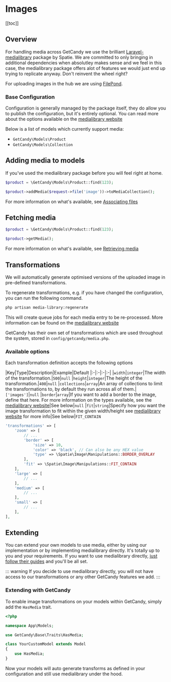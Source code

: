 # Images

[[toc]]

## Overview

For handling media across GetCandy we use the brilliant [Laravel-medialibrary](https://spatie.be/docs/laravel-medialibrary) package by Spatie. We are committed to only bringing in additional dependencies when absolutley makes sense and we feel in this case, the medialibrary package offers alot of features we would just end up trying to replicate anyway. Don't reinvent the wheel right?

For uploading images in the hub we are using [FilePond](https://pqina.nl).

### Base Configuration

Configuration is generally managed by the package itself, they do allow you to publish the configuration, but it's entirely optional. You can read more about the options available on the [medialibrary website](https://spatie.be/docs/laravel-medialibrary/v9/installation-setup)

Below is a list of models which currently support media:

- `GetCandy\Models\Product`
- `GetCandy\Models\Collection`

## Adding media to models

If you've used the medialibrary package before you will feel right at home.

```php
$product = \GetCandy\Models\Product::find(123);

$product->addMedia($request->file('image'))->toMediaCollection();
```

For more information on what's available, see [Associating files](https://spatie.be/docs/laravel-medialibrary/v9/basic-usage/associating-files)

## Fetching media

```php
$product = \GetCandy\Models\Product::find(123);

$product->getMedia();
```
For more information on what's available, see [Retrieving media](https://spatie.be/docs/laravel-medialibrary/v9/basic-usage/retrieving-media)

## Transformations

We will automatically generate optimised versions of the uploaded image in pre-defined transformations.

To regenerate transformations, e.g. if you have changed the configuration, you can run the following command.


```sh
php artisan media-library:regenerate

```

This will create queue jobs for each media entry to be re-processed. More information can be found on the [medialibrary website](https://spatie.be/docs/laravel-medialibrary/v9/converting-images/regenerating-images)


GetCandy has their own set of transformations which are used throughout the system, stored in `config/getcandy/media.php`.

### Available options
Each transformation definition accepts the following options

|Key|Type|Description|Example|Default
|:-|:-|:-|:-|
|`width`|`integer`|The width of the transformation.|`500`|`null`
|`height`|`integer`|The height of the transformation.|`400`|`null`
|`collections`|`array`|An array of collections to limit the transformations to, by default they run across all of them.|`['images']`|`null`
|`border`|`array`|If you want to add a border to the image, define that here. For more information on the types available, see the [medialibrary website](https://spatie.be/docs/image/v1/image-manipulations/image-canvas#border)|See below|`null`
|`fit`|`string`|Specify how you want the image transformation to fit within the given width/height see [medialibrary website](https://spatie.be/docs/image/v1/image-manipulations/resizing-images#fit) for more info|See below|`FIT_CONTAIN`

```php
'transformations' => [
    'zoom' => [
        // ...
        'border' => [
            'size' => 10,
            'color' => 'black', // Can also be any HEX value
            'type' => \Spatie\Image\Manipulations::BORDER_OVERLAY
        ],
        'fit' => \Spatie\Image\Manipulations::FIT_CONTAIN
    ],
    'large' => [
        // ...
    ],
    'medium' => [
        // ...
    ],
    'small' => [
        // ...
    ],
],
```

## Extending

You can extend your own models to use media, either by using our implementation or by implementing medialibrary directly. It's totally up to you and your requirements. If you want to use medialibrary directly, [just follow their guides](https://spatie.be/docs/laravel-medialibrary/v9/basic-usage/preparing-your-model) and you'll be all set.

::: warning
If you decide to use medialibrary directly, you will not have access to our transformations or any other GetCandy features we add.
:::

### Extending with GetCandy

To enable image transformations on your models within GetCandy, simply add the `HasMedia` trait.

```php
<?php

namespace App\Models;

use GetCandy\Base\Traits\HasMedia;

class YourCustomModel extends Model
{
    use HasMedia;
}
```

Now your models will auto generate transforms as defined in your configuration and still use medialibrary under the hood.
